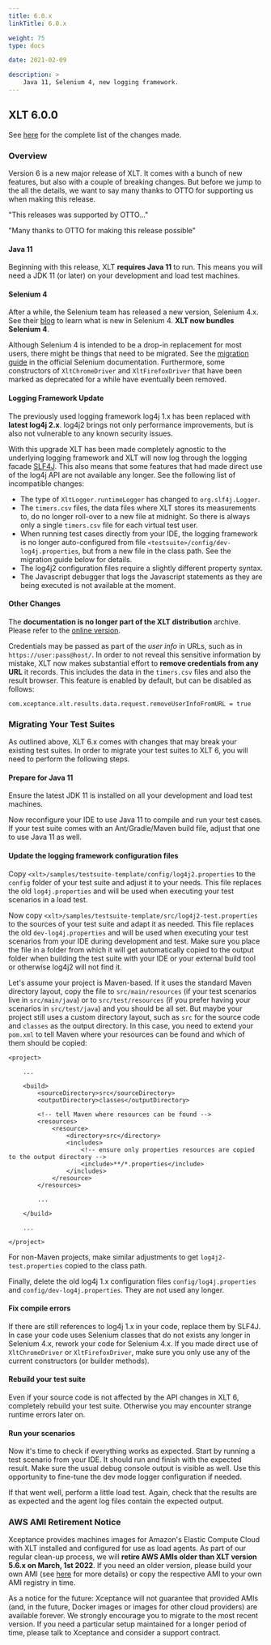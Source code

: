 ```yaml
---
title: 6.0.x
linkTitle: 6.0.x

weight: 75
type: docs

date: 2021-02-09

description: >
    Java 11, Selenium 4, new logging framework.
---
```


## XLT 6.0.0

See <a href="https://github.com/Xceptance/XLT/milestone/15?closed=1" target="_blank">here</a> for the complete list of the changes made.

### Overview

Version 6 is a new major release of XLT. It comes with a bunch of new features, but also with a couple of breaking changes. But before we jump to the all the details, we want to say many thanks to OTTO for supporting us when making this release.

"This releases was supported by OTTO..." 

"Many thanks to OTTO for making this release possible"


#### Java 11 

Beginning with this release, XLT **requires Java 11** to run. This means you will need a JDK 11 (or later) on your development and load test machines.

#### Selenium 4 

After a while, the Selenium team has released a new version, Selenium 4.x. See their [blog](https://www.selenium.dev/blog/2021/announcing-selenium-4/) to learn what is new in Selenium 4. **XLT now bundles Selenium 4**.

Although Selenium 4 is intended to be a drop-in replacement for most users, there might be things that need to be migrated. See the [migration guide](https://www.selenium.dev/documentation/webdriver/getting_started/upgrade_to_selenium_4/) in the official Selenium documentation. Furthermore, some constructors of `XltChromeDriver` and `XltFirefoxDriver` that have been marked as deprecated for a while have eventually been removed.

#### Logging Framework Update

The previously used logging framework log4j 1.x has been replaced with **latest log4j 2.x**. log4j2 brings not only performance improvements, but is also not vulnerable to any known security issues.

With this upgrade XLT has been made completely agnostic to the underlying logging framework and XLT will now log through the logging facade [SLF4J](https://www.slf4j.org/). This also means that some features that had made direct use of the log4j API are not available any longer. See the following list of incompatible changes:

* The type of `XltLogger.runtimeLogger` has changed to `org.slf4j.Logger`.
* The `timers.csv` files, the data files where XLT stores its measurements to, do no longer roll-over to a new file at midnight. So there is always only a single `timers.csv` file for each virtual test user.
* When running test cases directly from your IDE, the logging framework is no longer auto-configured from file `<testsuite>/config/dev-log4j.properties`, but from a new file in the class path. See the migration guide below for details.
* The log4j2 configuration files require a slightly different property syntax.
* The Javascript debugger that logs the Javascript statements as they are being executed is not available at the moment.

#### Other Changes

The **documentation is no longer part of the XLT distribution** archive. Please refer to the [online version](https://xltdoc.xceptance.com/).

Credentials may be passed as part of the _user info_ in URLs, such as in `https://user:pass@host/`. In order to not reveal this sensitive information by mistake, XLT now makes substantial effort to **remove credentials from any URL** it records. This includes the data in the `timers.csv` files and also the result browser. This feature is enabled by default, but can be disabled as follows:

```
com.xceptance.xlt.results.data.request.removeUserInfoFromURL = true
```
 
### Migrating Your Test Suites

As outlined above, XLT 6.x comes with changes that may break your existing test suites. In order to migrate your test suites to XLT 6, you will need to perform the following steps.

#### Prepare for Java 11
Ensure the latest JDK 11 is installed on all your development and load test machines.

Now reconfigure your IDE to use Java 11 to compile and run your test cases. If your test suite comes with an Ant/Gradle/Maven build file, adjust that one to use Java 11 as well.

#### Update the logging framework configuration files
Copy `<xlt>/samples/testsuite-template/config/log4j2.properties` to the `config` folder of your test suite and adjust it to your needs. This file replaces the old `log4j.properties` and will be used when executing your test scenarios in a load test.

Now copy `<xlt>/samples/testsuite-template/src/log4j2-test.properties` to the sources of your test suite and adapt it as needed. This file replaces the old `dev-log4j.properties` and will be used when executing your test scenarios from your IDE during development and test. Make sure you place the file in a folder from which it will get automatically copied to the output folder when building the test suite with your IDE or your external build tool or otherwise log4j2 will not find it.

Let's assume your project is Maven-based. If it uses the standard Maven directory layout, copy the file to `src/main/resources` (if your test scenarios live in `src/main/java`) or to `src/test/resources` (if you prefer having your scenarios in `src/test/java`) and you should be all set. But maybe your project still uses a custom directory layout, such as `src` for the source code and `classes` as the output directory. In this case, you need to extend your `pom.xml` to tell Maven where your resources can be found and which of them should be copied:

```
<project>

	...

	<build>
		<sourceDirectory>src</sourceDirectory>
		<outputDirectory>classes</outputDirectory>

		<!-- tell Maven where resources can be found -->
		<resources>
			<resource>
				<directory>src</directory>
				<includes>
					<!-- ensure only properties resources are copied to the output directory -->
					<include>**/*.properties</include>
				</includes>
			</resource>
		</resources> 

		...

	</build>

	...

</project>
```

For non-Maven projects, make similar adjustments to get `log4j2-test.properties` copied to the class path.

Finally, delete the old log4j 1.x configuration files `config/log4j.properties` and `config/dev-log4j.properties`. They are not used any longer.

#### Fix compile errors
If there are still references to log4j 1.x in your code, replace them by SLF4J. In case your code uses Selenium classes that do not exists any longer in Selenium 4.x, rework your code for Selenium 4.x. If you made direct use of `XltChromeDriver` or `XltFirefoxDriver`, make sure you only use any of the current constructors (or builder methods).

#### Rebuild your test suite
Even if your source code is not affected by the API changes in XLT 6, completely rebuild your test suite. Otherwise you may encounter strange runtime errors later on.

#### Run your scenarios
Now it's time to check if everything works as expected. Start by running a test scenario from your IDE. It should run and finish with the expected result. Make sure the usual debug console output is visible as well. Use this opportunity to fine-tune the dev mode logger configuration if needed.

If that went well, perform a little load test. Again, check that the results are as expected and the agent log files contain the expected output.


### AWS AMI Retirement Notice

Xceptance provides machines images for Amazon's Elastic Compute Cloud with XLT installed and configured for use as load agents. As part of our regular clean-up process, we will **retire AWS AMIs older than XLT version 5.6.x on March, 1st 2022**. If you need an older version, please build your own AMI (see [here](https://github.com/Xceptance/XLT-Packer) for more details) or copy the respective AMI to your own AMI registry in time.

As a notice for the future: Xceptance will not guarantee that provided AMIs (and, in the future, Docker images or images for other cloud providers) are available forever. We strongly encourage you to migrate to the most recent version. If you need a particular setup maintained for a longer period of time, please talk to Xceptance and consider a support contract.
